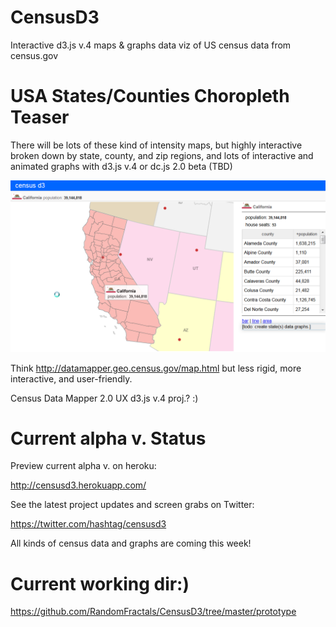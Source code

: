 # CensusD3

Interactive d3.js v.4 maps & graphs data viz of US census data from census.gov

# USA States/Counties Choropleth Teaser

There will be lots of these kind of intensity maps, but highly interactive 
broken down by state, county, and zip regions, 
and lots of interactive and animated graphs with d3.js v.4 or dc.js 2.0 beta (TBD)

![Alt text](https://github.com/RandomFractals/CensusD3/blob/master/screens/censusd3WithCountyData.png?raw=true 
 "latest") 

Think http://datamapper.geo.census.gov/map.html but less rigid, more interactive, and user-friendly. 

Census Data Mapper 2.0 UX d3.js v.4 proj.? :)

# Current alpha v. Status

Preview current alpha v. on heroku:

http://censusd3.herokuapp.com/

See the latest project updates and screen grabs on Twitter:

https://twitter.com/hashtag/censusd3

All kinds of census data and graphs are coming this week!

# Current working dir:) 

https://github.com/RandomFractals/CensusD3/tree/master/prototype
